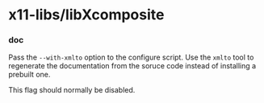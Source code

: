 # x11-libs/libXcomposite

### doc
Pass the `--with-xmlto` option to the configure script. Use the `xmlto` tool to regenerate the documentation from the soruce code instead of installing a prebuilt one.

This flag should normally be disabled.
